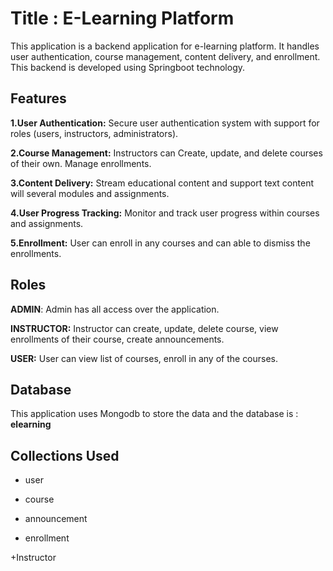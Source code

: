 # Title : E-Learning Platform

This application is a backend application for e-learning platform. It handles user authentication, course management, content delivery, and enrollment. This backend is developed using Springboot technology.

## Features 

**1.User Authentication:** Secure user authentication system with support for roles (users, instructors, administrators).


**2.Course Management:** Instructors can Create, update, and delete courses of their own. Manage enrollments.


**3.Content Delivery:** Stream educational content and support text content will several modules and assignments.


**4.User Progress Tracking:** Monitor and track user progress within courses and assignments.


**5.Enrollment:** User can enroll in any courses and can able to dismiss the enrollments.

## Roles

**ADMIN**: Admin has all access over the application.


**INSTRUCTOR:** Instructor can create, update, delete course, view enrollments of their course, create announcements.


**USER:** User can view list of courses, enroll in any of the courses.

## Database

This application uses Mongodb to store the data and the database is : **elearning**

## Collections Used 

+ user

+ course

+ announcement

+ enrollment

+Instructor
